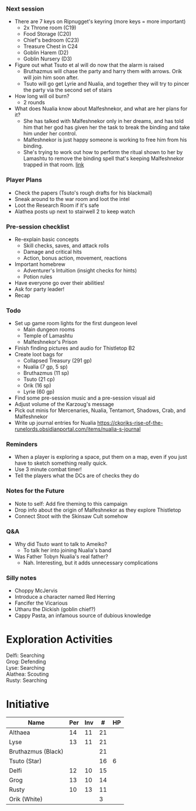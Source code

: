 ### Next session

* There are 7 keys on Ripnugget's keyring (more keys = more important)
  * 2x Throne room (C19)
  * Food Storage (C20)
  * Chief's bedroom (C23)
  * Treasure Chest in C24
  * Goblin Harem (D2)
  * Goblin Nursery (D3)
* Figure out what Tsuto et al will do now that the alarm is raised
  * Bruthazmus will chase the party and harry them with arrows. Orik will join him soon after.
  * Tsuto will go get Lyrie and Nualia, and together they will try to pincer the party via the second set of stairs
* How long will oil burn?
  * 2 rounds
* What does Nualia know about Malfeshnekor, and what are her plans for it?
  * She has talked with Malfeshnekor only in her dreams, and has told him that her god has given her the task to break the binding and take him under her control.
  * Malfeshnekor is just happy someone is working to free him from his binding.
  * She's trying to work out how to perform the ritual shown to her by Lamashtu to remove the binding spell that's keeping Malfeshnekor trapped in that room. [link](https://paizo.com/threads/rzs2t67q?Is-Nualia-dumb#2)

### Player Plans

* Check the papers (Tsuto's rough drafts for his blackmail)
* Sneak around to the war room and loot the intel
* Loot the Research Room if it's safe
* Alathea posts up next to stairwell 2 to keep watch

### Pre-session checklist

* Re-explain basic concepts
  * Skill checks, saves, and attack rolls
  * Damage and critical hits
  * Action, bonus action, movement, reactions
* Important homebrew
  * Adventurer's Intuition (insight checks for hints)
  * Potion rules
* Have everyone go over their abilities!
* Ask for party leader!
* Recap

### Todo

* Set up game room lights for the first dungeon level
  * Main dungeon rooms
  * Temple of Lamashtu
  * Malfeshnekor's Prison
* Finish finding pictures and audio for Thistletop B2
* Create loot bags for
  * Collapsed Treasury (291 gp)
  * Nualia (7 gp, 5 sp)
  * Bruthazmus (11 sp)
  * Tsuto (21 cp)
  * Orik (16 sp)
  * Lyrie (60 gp)
* Find some pre-session music and a pre-session visual aid
* Adjust volume of the Karzoug's message
* Pick out minis for Mercenaries, Nualia, Tentamort, Shadows, Crab, and Malfeshnekor 
* Write up journal entries for Nualia <https://ckoriks-rise-of-the-runelords.obsidianportal.com/items/nualia-s-journal>

### Reminders

* When a player is exploring a space, put them on a map, even if you just have to sketch something really quick.
* Use 3 minute combat timer!
* Tell the players what the DCs are of checks they do

### Notes for the Future

* Note to self: Add fire theming to this campaign
* Drop info about the origin of Malfeshnekor as they explore Thistletop
* Connect Stoot with the Skinsaw Cult somehow

### Q&A

* Why did Tsuto want to talk to Ameiko?
  * To talk her into joining Nualia's band
* Was Father Tobyn Nualia's real father?
  * Nah. Interesting, but it adds unnecessary complications

### Silly notes

* Choppy McJervis
* Introduce a character named Red Herring
* Fancifer the Vicarious
* Utharu the Dickish (goblin chief?)
* Cappy Pasta, an infamous source of dubious knowledge

# Exploration Activities

Delfi: Searching  
Grog: Defending  
Lyse: Searching  
Alathea: Scouting  
Rusty: Searching

# Initiative

| Name               | Per | Inv | #  | HP |
|--------------------|-----|-----|----|----|
| Althaea            | 14  | 11  | 21 |    |
| Lyse               | 13  | 11  | 21 |    |
| Bruthazmus (Black) |     |     | 21 |    |
| Tsuto       (Star) |     |     | 16 | 6  |
| Delfi              | 12  | 10  | 15 |    |
| Grog               | 13  | 10  | 14 |    |
| Rusty              | 10  | 13  | 11 |    |
| Orik       (White) |     |     | 3  |    |
